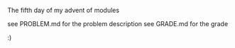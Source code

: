 The fifth day of my advent of modules 

see PROBLEM.md for the problem description 
see GRADE.md for the grade 

:)

